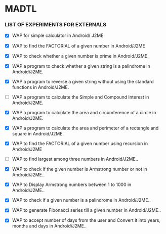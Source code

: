 # MADTL


### LIST OF EXPERIMENTS FOR EXTERNALS
 - [x] WAP for simple calculator in Android/ J2ME
 - [x] WAP to find the FACTORIAL of a given number in Android/J2ME
 - [x] WAP to check whether a given number is prime in Android/J2ME.
 - [x] WAP a program to check whether a given string is a palindrome in Android/J2ME.
 - [x] WAP a program to reverse a given string without using the standard functions in Android/J2ME.
 - [ ] WAP a program to calculate the Simple and Compound Interest in Android/J2ME.
 - [x] WAP a program to calculate the area and circumference of a circle in Android/J2ME.
 - [x] WAP a program to calculate the area and perimeter of a rectangle and square in Android/J2ME.
 - [x] WAP to find the FACTORIAL of a given number using recursion in Android/J2ME
 - [ ] WAP to find largest among three numbers in Android/J2ME..
 - [x] WAP to check if the given number is Armstrong number or not in Android/J2ME..
 - [x] WAP to Display Armstrong numbers between 1 to 1000 in Android/J2ME..
 - [x] WAP to check if a given number is a palindrome in Android/J2ME..
 - [x] WAP to generate Fibonacci series till a given number in Android/J2ME..
 - [x] WAP to accept number of days from the user and Convert it into years, months and days in Android/J2ME..


